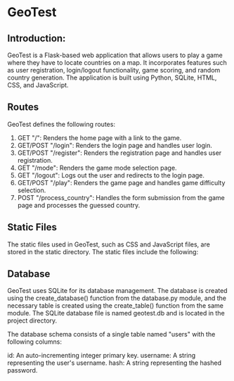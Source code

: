 # GeoTest
## Introduction:
GeoTest is a Flask-based web application that allows users to play a game where they have to locate countries on a map. It incorporates features such as user registration, login/logout functionality, game scoring, and random country generation. The application is built using Python, SQLite, HTML, CSS, and JavaScript.

## Routes
GeoTest defines the following routes:

1. GET "/": Renders the home page with a link to the game.
2. GET/POST "/login": Renders the login page and handles user login.
3. GET/POST "/register": Renders the registration page and handles user registration.
4. GET "/mode": Renders the game mode selection page.
5. GET "/logout": Logs out the user and redirects to the login page.
6. GET/POST "/play": Renders the game page and handles game difficulty selection.
7. POST "/process_country": Handles the form submission from the game page and processes the guessed country.

## Static Files
The static files used in GeoTest, such as CSS and JavaScript files, are stored in the static directory. The static files include the following:

## Database
GeoTest uses SQLite for its database management. The database is created using the create_database() function from the database.py module, and the necessary table is created using the create_table() function from the same module. The SQLite database file is named geotest.db and is located in the project directory.

The database schema consists of a single table named "users" with the following columns:

id: An auto-incrementing integer primary key.
username: A string representing the user's username.
hash: A string representing the hashed password.